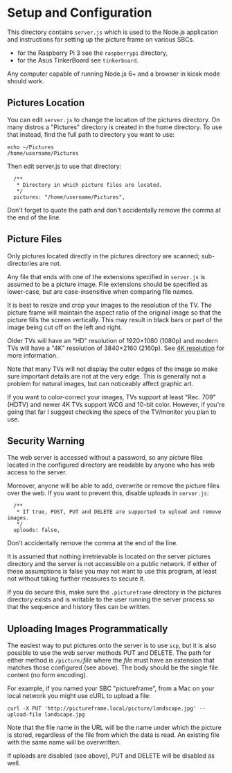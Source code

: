 # Setup and Configuration

This directory contains `server.js` which is used to the Node.js application and instructions for setting up the
picture frame on various SBCs.
 - for the Raspberry Pi 3 see the `raspberrypi` directory,
 - for the Asus TinkerBoard see `tinkerboard`.

Any computer capable of running Node.js 6+ and a browser in kiosk mode should work.

## Pictures Location

You can edit `server.js` to change the location of the pictures directory. 
On many distros a "Pictures" directory is created in the home directory.
To use that instead, find the full path to directory you want to use:
```
echo ~/Pictures
/home/username/Pictures
```
Then edit server.js to use that directory:
```
  /**
   * Directory in which picture files are located.
   */
  pictures: "/home/username/Pictures",
```
Don't forget to quote the path and don't accidentally remove the comma at the end of the line.

## Picture Files

Only pictures located directly in the pictures directory are scanned; sub-directories are not.

Any file that ends with one of the extensions specified in `server.js` is assumed to be a picture image.
File extensions should be specified as lower-case, but are case-insensitive when comparing file names.

It is best to resize and crop your images to the resolution of the TV. The picture frame will
maintain the aspect ratio of the original image so that the picture fills the screen vertically.
This may result in black bars or part of the image being cut off on the left and right.

Older TVs will have an "HD" resolution of 1920×1080 (1080p) and modern TVs will have a "4K"
resolution of 3840×2160 (2160p). See [4K resolution](https://en.wikipedia.org/wiki/4K_resolution)
for more information.

Note that many TVs will not display the outer edges of the image so make sure important details
are not at the very edge. This is generally not a problem for natural images, but can noticeably
affect graphic art.

If you want to color-correct your images, TVs support at least "Rec. 709" (HDTV)
and newer 4K TVs support WCG and 10-bit color.
However, if you're going that far I suggest checking the specs of the TV/monitor you plan to use.

## Security Warning

The web server is accessed without a password, so any picture files located in the configured directory are
readable by anyone who has web access to the server.

Moreover, anyone will be able to add, overwrite or remove the picture files over the web.
If you want to prevent this, disable uploads in `server.js`:
```
  /**
   * If true, POST, PUT and DELETE are supported to upload and remove images.
   */
  uploads: false,
```
Don't accidentally remove the comma at the end of the line.

It is assumed that nothing irretrievable is located on the server pictures directory and the server is not accessible
on a public network. If either of these assumptions is false you may not want to use this program, at least not without
taking further measures to secure it.

If you do secure this, make sure the `.pictureframe` directory in the pictures directory exists and is writable to
the user running the server process so that the sequence and history files can be written.

## Uploading Images Programmatically

The easiest way to put pictures onto the server is to use `scp`, but it is also possible to use
the web server methods PUT and DELETE. The path for either method is `/picture/`_file_ where the
_file_ must have an extension that matches those configured (see above). The body should be the
single file content (no form encoding).

For example, if you named your SBC "pictureframe", from a Mac on your local network you might use
cURL to upload a file:
```
curl -X PUT 'http://pictureframe.local/picture/landscape.jpg' --upload-file landscape.jpg
```
Note that the file name in the URL will be the name under which the picture is stored, regardless
of the file from which the data is read. An existing file with the same name will be overwritten.

If uploads are disabled (see above), PUT and DELETE will be disabled as well.
